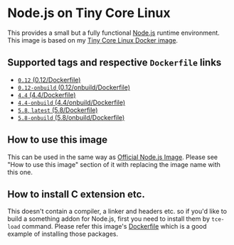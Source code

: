Node.js on Tiny Core Linux
=========================

This provides a small but a fully functional [Node.js](https://nodejs.org/) runtime environment. This image is based on my [Tiny Core Linux Docker image](https://hub.docker.com/r/tatsushid/tinycore/).

## Supported tags and respective `Dockerfile` links

- [`0.12` (0.12/Dockerfile)](https://github.com/tatsushid/docker-tinycore-node/blob/master/0.12/Dockerfile)
- [`0.12-onbuild` (0.12/onbuild/Dockerfile)](https://github.com/tatsushid/docker-tinycore-node/blob/master/0.12/onbuild/Dockerfile)
- [`4.4` (4.4/Dockerfile)](https://github.com/tatsushid/docker-tinycore-node/blob/master/4.4/Dockerfile)
- [`4.4-onbuild` (4.4/onbuild/Dockerfile)](https://github.com/tatsushid/docker-tinycore-node/blob/master/4.4/onbuild/Dockerfile)
- [`5.8`, `latest` (5.8/Dockerfile)][Latest Dockerfile]
- [`5.8-onbuild` (5.8/onbuild/Dockerfile)](https://github.com/tatsushid/docker-tinycore-node/blob/master/5.8/onbuild/Dockerfile)

## How to use this image

This can be used in the same way as [Official Node.js Image](https://hub.docker.com/_/node/). Please see "How to use this image" section of it with replacing the image name with this one.

## How to install C extension etc.

This doesn't contain a compiler, a linker and headers etc. so if you'd like to build a something addon for Node.js, first you need to install them by `tce-load` command. Please refer this image's [Dockerfile][Latest Dockerfile] which is a good example of installing those packages.

[Latest Dockerfile]: https://github.com/tatsushid/docker-tinycore-node/blob/master/5.8/Dockerfile
